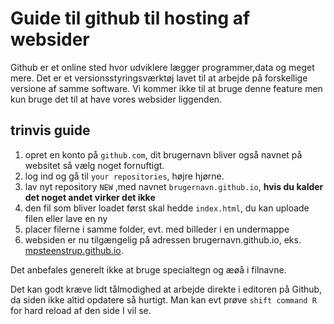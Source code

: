 # Guide til github til hosting af websider 

Github er et online sted hvor udviklere lægger programmer,data og meget mere. Det er et versionsstyringsværktøj lavet til at arbejde på forskellige versione af samme software. Vi kommer ikke til at bruge denne feature men kun bruge
det til at have vores websider liggenden.

## trinvis guide
1. opret en konto på ```github.com```, dit brugernavn bliver også navnet på websitet så vælg noget fornuftigt.
2. log ind og gå til ```your repositories```, højre hjørne.
3. lav nyt repository ``` NEW ``` ,med navnet ```brugernavn.github.io```, **hvis du kalder det noget andet virker det ikke**
4. den fil som bliver loadet først skal hedde ```index.html```, du kan uploade filen eller lave en ny
5. placer filerne i samme folder, evt. med billeder i en undermappe
6. websiden er nu tilgængelig på adressen brugernavn.github.io, eks. [mpsteenstrup.github.io](mpsteenstrup.github.io). 


Det anbefales generelt ikke at bruge specialtegn og æøå i filnavne.

Det kan godt kræve lidt tålmodighed at arbejde direkte i editoren på Github, da siden ikke altid opdatere så hurtigt. Man kan evt prøve ```shift command R``` for hard reload af den side I vil se. 


